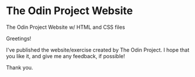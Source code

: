 # The Odin Project Website
 The Odin Project Website w/ HTML and CSS files

Greetings!

I've published the website/exercise created by The Odin Project.
I hope that you like it, and give me any feedback, if possible!

Thank you.
